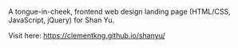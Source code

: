 A tongue-in-cheek, frontend web design landing page (HTML/CSS, JavaScript, jQuery) for Shan Yu.

Visit here: https://clementkng.github.io/shanyu/

